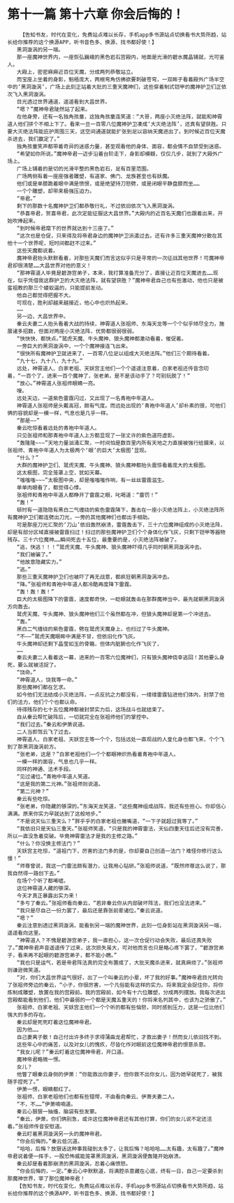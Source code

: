 # 第十一篇 第十六章 你会后悔的！
        【告知书友，时代在变化，免费站点难以长存，手机app多书源站点切换看书大势所趋，站长给你推荐的这个换源APP，听书音色多、换源、找书都好使！】
       黑洞漩涡的另一端。
       那一座魔神世界内，一座恢弘巍峨的黑色岩石宫殿内，地面是光滑的碧水魔晶铺就，光可鉴人。
       大殿上，密密麻麻近百位天魔，分成两列恭敬站立。
       而宝座上坐着的身影，魁梧庞大，两根弯角仿佛欲要刺破苍穹，一双眸子看着殿外广场半空中的‘黑洞漩涡’，广场上此刻正站着大批的三重天魔神们，这些穿着制式铠甲的魔神护卫们正依次飞入黑洞漩涡。
       目光透过世界通道，遥遥看到大昌世界。
       “嗯？”魔神帝君陡然站了起来。
       在他身旁，还有一名独角孩童，这独角孩童连笑道：“大哥，两座小灭绝法阵，就能和神霄道人他们拼个不相上下了。看来一旦一百零八位魔神护卫凑成‘大灭绝法阵’，还真有望获胜。只要大灭绝法阵能庇护周围三天，这空间通道就能扩张到足以容纳天魔进出了。到时候近百位天魔杀进去，我们赢定了。”
       独角孩童笑声都带着奇异的迷惑力量，甚至观看他的身体、面容，都会情不自禁受到迷惑。
       “希望如你所说。”魔神帝君一迈步沿着台阶走下，身影却模糊，仅仅几步，就到了大殿外广场上。
       广场上铺着的是切的光滑平整的黑色岩石，足有百里范围。
       广场两侧有着一座座强者雕塑，有道家、佛门、龙族甚至也有妖魔。
       他们或是单膝跪着眼中满是愤恨，或是绝望持刀怒劈，或是闭眼平静盘膝而坐……
       一个个雕塑，却带来极强压迫力。
       “帝君。”
       剩下的那数十名魔神护卫们都恭敬行礼，不过依旧依次飞入黑洞漩涡。
       “恭喜帝君，贺喜帝君，此次定能征服这大昌世界。”大殿内的近百名天魔们也跟着出来，开始吹捧起来。
       “到时候帝君麾下的世界就达到十三座了。”
       “这次也是仓促，只来得及将帝君身边的魔神护卫派遣过去。还有许多三重天魔神分散在其他十一个世界呢，短时间都赶不过来。”
       这些天魔都说着。
       魔神帝君抬头默默看着，对那些天魔们而言这似乎只是寻常的一次征战其他世界！可魔神帝君却很清楚……大昌世界对他的意义！
       “那神霄道人毕竟是碧游宫弟子，本来，我打算准备充分了，直接让近百位天魔进去……现在，似乎凭借我这群护卫的大灭绝法阵，就有望获胜？”魔神帝君自己也有些激动，他也只是被蛮祖教的那三个蝼蚁逼的，只能提前发动。
       他自己都觉得把握不大。
       可现在，胜利却越来越接近，他心中也炽热起来。
       ……
       另一边，大昌世界中。
       秦云夫妻二人抬头看着大战的持续，神霄道人张祖师、东海天龙等一个个似乎倾尽全力，施展诸多招数，但面对两座小灭绝法阵，优势都很弱很弱。
       “快快快，都快点。”鹫虎天魔、牛头魔神、狼头魔神都激动看着，催促着。
       一旁巨大的黑洞漩涡中，一个个魔神接连飞出来。
       “很快所有魔神护卫就进来了，一百零八位足以组成大灭绝法阵。”他们三个期待看着。
       “九十七，九十八，九十九。”
       远处，神霄道人、白家老祖、天妖宫主他们一个个遥遥注意着，白家老祖还传音念叨着，“一百个了，进来一百个魔神了，张老弟，是不是该动手了？可别玩脱了！”
       “放心。”神霄道人张祖师眼睛一亮。
       嗖。
       远处天边，一道紫色雷霆闪过，又出现了一名青袍中年道人。
       神霄道人张祖师是头戴高冠，颇有气度。而远处出现的‘青袍中年道人’却朴素的很，可他们俩的容貌却是一模一样，气息也是几乎一样。
       “那是——”
       秦云吃惊看着远处的青袍中年道人。
       只见张祖师和那青袍中年道人上方都显现了一张丈许的紫色道符虚影。
       “轰隆隆~~~”天地力量汹涌汇聚，一时间怕是数百里内所有天地之力直接被强行给摄来，以张祖师、青袍中年道人为太极两个‘眼’的巨大‘太极图’显现。
       “什么？”
       大群的魔神护卫们、鹫虎天魔、牛头魔神、狼头魔神都抬头震惊看着庞大的太极图。
       这太极图，完全笼罩上空，犹如天幕。
       “嗤嗤嗤~~~”太极图中央，却是嗤嗤嗤作响，有一丝丝雷霆滋生。
       单单肉眼看了，都觉得心悸。
       张祖师和青袍中年道人都睁开了雷霆之眼，叱喝道：“雷罚！”
       “轰！”
       顿时有一道隐隐有黑白二气缠绕的紫色雷霆降下，轰击在一座小灭绝法阵上，小灭绝法阵所有魔神护卫们都连劈出刀光，一旁的其他魔神们也都出手相助。
       可是那座刀光汇聚的‘刀山’依旧轰然崩溃，雷霆轰击下，三十六位魔神组成的小灭绝法阵，却是有部分区域直接被雷霆扫过！扫过的那些魔神护卫们个个身体化作飞灰，只剩下铠甲等器物残存。三十六位魔神……瞬间死去十五位，最重要的是，小灭绝法阵被破了。
       “逃，快逃！！！”鹫虎天魔、牛头魔神、狼头魔神吓得几乎同时朝黑洞漩涡冲去。
       “我们被骗了。”
       “他故意隐藏实力。”
       “逃。”
       那些三重天魔神护卫们也被吓了再无战意，都疯狂朝黑洞漩涡冲去。
       “降。”张祖师和青袍中年道人都冷酷再度降下雷霆。
       “轰！轰！轰！”
       巨大的太极图降下的雷霆，速度都奇快，一眨眼就轰击在那群魔神当中，最先就朝黑洞漩涡方向轰去。
       鹫虎天魔、牛头魔神、狼头魔神他们三个虽然都在冲，但狼头魔神却是第一个冲进去。
       “轰。”
       黑白二气缠绕的紫色雷霆，劈在鹫虎天魔身上，也扫过了牛头魔神。
       “不——”鹫虎天魔眼眸中满是不甘，但依旧化作飞灰。
       牛头魔神却还剩下晶莹如玉的骨骼，但体内脏腑也化作飞灰了，
       ……
       秦云夫妻二人看着这一幕，进来的一百零六位魔神们，只有狼头魔神侥幸逃回！其他要么身死，要么就被活捉了。
       “饶命。”
       “神霄道人，饶我等一命。”
       那些魔神们都在乞求。
       如今他们无法结成小灭绝法阵，一点反抗之力都没有，一缕缕雷霆钻进他们体内，封禁了他们的法力，他们个个也都认命。
       待得残存的七十五位魔神都被封禁实力后，这场战斗也就结束了。
       自从秦云帮忙破阵后，一切就完全在张祖师他们的掌控中。
       “我们过去。”秦云和伊萧说道。
       二人当即驾云飞了过去。
       神霄道人、白家老祖、天妖宫主等一个个，包括远处一直观战的人皇化身也都飞来，个个飞到了那黑洞漩涡前方。
       “张老弟，这是？”白家老祖他们一个个都眼神炽热看着青袍中年道人。
       一模一样的面容，气息也几乎一样。
       同样的神通、法术手段。
       “见过诸位。”青袍中年道人笑道。
       “这是我的第二元神。”张祖师则说道。
       “第二元神？”
       秦云有些吃惊。
       “张老弟，你隐藏的够深的。”东海天龙笑道，“这些魔神组成战阵，我还有些担心。你却信心满满。原来你实力早就达到了这般地步。”
       “不是说天仙三重天么？”胖乎乎的白家老祖也撇嘴道，“一下子就超过我等了。”
       “我依旧只是天仙三重天。”张祖师笑道，“只是我的神霄雷法，天仙四重天往后还没有完善，所以一直没急着突破。毕竟神霄雷法才是我的主修之路。”
       “什么？你没换主修法门？”
       天妖宫主吃惊，“道祖门下，厉害的法门多的是，你却要自己创造一法门？难怪你修行这么慢！”
       “师尊曾说，我这一门雷法颇有潜力，让我用心钻研。”张祖师说道，“既然师尊这么说了，那我自然得一路创下去。”
       在场个个听了都唏嘘。
       这位神霄道人藏的够深。
       今天才真正暴露出实力来！
       “多亏了秦云。”张祖师看向秦云，“若非秦云你从内部破坏阵法，我们也没法进来。”
       “我只是尽自己一份力罢了，最后还是靠张前辈诸位。”秦云说道。
       “嗯？”
       秦云注意到透过黑洞漩涡，能看到另一端的魔神世界，此刻一位身影站在黑洞漩涡另一端，遥遥看向这里。
       “神霄道人？不愧是碧游宫弟子，我一直担心，这一次仓促行动会失败，最后还真失败了。”魔神帝君声音遥遥传了过来，这次损失虽大，可对他而言也只是略心疼下罢了，“碧游宫弟子，看来再不起眼的碧游宫弟子，都不能小瞧。”
       “我也只是运气，若是帝君阵法真的完全布置成了，大批天魔杀进来，就真麻烦了。”张祖师则谦逊微笑道。
       “对，你们大昌世界运气很好，出了一个叫秦云的小辈，坏了我的好事。”魔神帝君目光转向了张祖师旁边的秦云，“小子，你很厉害，一个凡俗能有这样的实力。将来我定会捉住你，将你炼制成雕塑，放置在我的宫殿前。我的宫殿前，如今有十六位雕塑，分成两列摆放。我每次进出宫殿都能看到他们，他们中最弱的一个都是天魔五重天的！你将来名列其中，也该为之骄傲了。”
       张祖师、白家老祖、天妖宫主他们一个个听的都有些恼怒，同时感到压力，这是一位比他们强大的多的存在。
       秦云却是死死盯着这位魔神帝君。
       因为他……
       自己妻离子散！自己付出许多终于求得蒲曲龙君帮忙，才救出妻子！然而女儿依旧找不到。
       这些年心中的痛苦，以及对女儿的愧疚，尽皆化作对眼前这位魔神帝君的恨意杀意。
       “我女儿呢？”秦云盯着这位魔神帝君，开口道。
       魔神帝君略微一愣。
       女儿？
       他瞥了眼秦云身侧的伊萧：“你能救出你妻子，但你救不出你女儿，因为她早就死了，被我随手捏死了。”
       伊萧一愣，眼睛都红了。
       张祖师、白家老祖他们也都有些错愕，不由看向秦云、伊萧夫妻二人。
       “不，不……”伊萧喃喃道。
       秦云心狠狠一抽搐，脑袋有些发蒙。
       “秦云，伊萧，你们俩别急，或许这位魔神帝君还有其他打算，你们的女儿说不定还活着。”张祖师传音安慰道。
       秦云盯着黑洞漩涡另一头的魔神帝君。
       “你会后悔的。”秦云低沉道。
       “哈哈，后悔？放狠话这种事我碰到太多了，让我后悔？哈哈哈……太有趣，太有趣了。”魔神帝君说着便一挥手，一股恐怖威能笼罩黑洞漩涡，黑洞漩涡便轰隆开始崩溃。
       秦云却是看着那崩溃的黑洞漩涡，忍着心痛愤怒。
       “你会后悔的，一定。”秦云心中默默道，将满腔杀意藏在心底，终有一日，自己一定要杀到那魔神世界，宰了那位魔神帝君！
       【告知书友，时代在变化，免费站点难以长存，手机app多书源站点切换看书大势所趋，站长给你推荐的这个换源APP，听书音色多、换源、找书都好使！】
